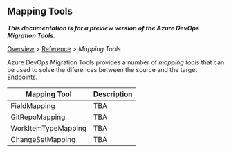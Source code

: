 ## Mapping Tools
**_This documentation is for a preview version of the Azure DevOps Migration Tools._**

[Overview](.././index.md) > [Reference](../index.md) > *Mapping Tools*

Azure DevOps Migration Tools provides a number of _mapping tools_ that can be used to solve the 
diferences between the source and the target Endpoints.

Mapping Tool | Description
----------|-----------
FieldMapping | TBA
GitRepoMapping | TBA
WorkItemTypeMapping | TBA
ChangeSetMapping | TBA


